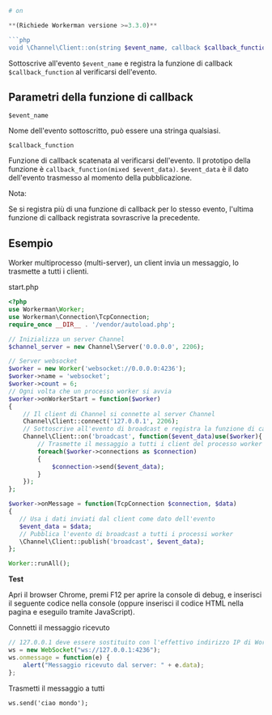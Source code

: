 ```php
# on

**(Richiede Workerman versione >=3.3.0)**

```php
void \Channel\Client::on(string $event_name, callback $callback_function)
```

Sottoscrive all'evento ```$event_name``` e registra la funzione di callback ```$callback_function``` al verificarsi dell'evento.

## Parametri della funzione di callback

 ``` $event_name ```

Nome dell'evento sottoscritto, può essere una stringa qualsiasi.

 ``` $callback_function ```

Funzione di callback scatenata al verificarsi dell'evento. Il prototipo della funzione è ```callback_function(mixed $event_data)```. ```$event_data``` è il dato dell'evento trasmesso al momento della pubblicazione.

Nota:

Se si registra più di una funzione di callback per lo stesso evento, l'ultima funzione di callback registrata sovrascrive la precedente.

## Esempio

Worker multiprocesso (multi-server), un client invia un messaggio, lo trasmette a tutti i clienti.

start.php
```php
<?php
use Workerman\Worker;
use Workerman\Connection\TcpConnection;
require_once __DIR__ . '/vendor/autoload.php';

// Inizializza un server Channel
$channel_server = new Channel\Server('0.0.0.0', 2206);

// Server websocket
$worker = new Worker('websocket://0.0.0.0:4236');
$worker->name = 'websocket';
$worker->count = 6;
// Ogni volta che un processo worker si avvia
$worker->onWorkerStart = function($worker)
{
    // Il client di Channel si connette al server Channel
    Channel\Client::connect('127.0.0.1', 2206);
    // Sottoscrive all'evento di broadcast e registra la funzione di callback per l'evento
    Channel\Client::on('broadcast', function($event_data)use($worker){
        // Trasmette il messaggio a tutti i client del processo worker attuale
        foreach($worker->connections as $connection)
        {
            $connection->send($event_data);
        }
    });
};

$worker->onMessage = function(TcpConnection $connection, $data)
{
   // Usa i dati inviati dal client come dato dell'evento
   $event_data = $data;
   // Pubblica l'evento di broadcast a tutti i processi worker
   \Channel\Client::publish('broadcast', $event_data);
};

Worker::runAll();
```

**Test**

Apri il browser Chrome, premi F12 per aprire la console di debug, e inserisci il seguente codice nella console (oppure inserisci il codice HTML nella pagina e eseguilo tramite JavaScript).

Connetti il messaggio ricevuto
```javascript
// 127.0.0.1 deve essere sostituito con l'effettivo indirizzo IP di Workerman
ws = new WebSocket("ws://127.0.0.1:4236");
ws.onmessage = function(e) {
    alert("Messaggio ricevuto dal server: " + e.data);
};
```

Trasmetti il messaggio a tutti
```
ws.send('ciao mondo');
```

